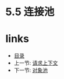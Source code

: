 # 5.5 连接池

# links
  * [目录](<preface-目录.md>)
  * 上一节: [请求上下文](<05.4-请求上下文.md>)
  * 下一节: [对象池](<05.6-对象池.md>)